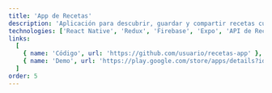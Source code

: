 ```yaml
---
title: 'App de Recetas'
description: 'Aplicación para descubrir, guardar y compartir recetas culinarias con funcionalidades de búsqueda por ingredientes, tiempo de preparación y nivel de dificultad.'
technologies: ['React Native', 'Redux', 'Firebase', 'Expo', 'API de Recetas']
links:
  [
    { name: 'Código', url: 'https://github.com/usuario/recetas-app' },
    { name: 'Demo', url: 'https://play.google.com/store/apps/details?id=com.recetasapp' },
  ]
order: 5
---
```

